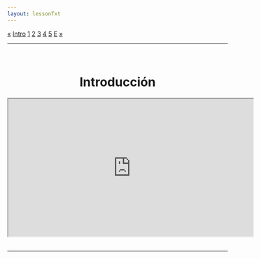 ```yaml
---
layout: lessonTxt
---
```

<div class="paginationDiv">
<div class="pagination">
  <a href="#">&laquo;</a>
  <a class="active" href="#">Intro</a>
  <a onclick="loadOnClick('{{site.baseurl}}/lessons/sintesis_aditiva/chapter1/1.1.1/a/', '1.1.1-a.html','', false)" href="javascript:void(0);">1</a>
  <a onclick="loadOnClick('{{site.baseurl}}/lessons/sintesis_aditiva/chapter1/1.1.1/b/', '1.1.1-b.html','', false)" href="javascript:void(0);">2</a>
  <a href="#">3</a>
  <a href="#">4</a>
  <a href="#">5</a>
  <a href="#">E</a>
  <a href="#">&raquo;</a>
</div>
</div>
<hr>
<br>

# <center>Introducción</center>
<div class="video-container">
<iframe width="560" height="315" src="https://www.youtube.com/embed/YsZKvLnf7wU" allowfullscreen></iframe>
</div>
<br>
<hr>
<br>


